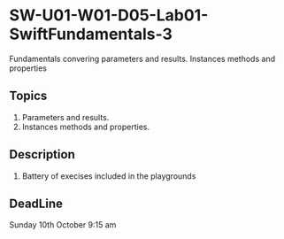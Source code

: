 # SW-U01-W01-D05-Lab01-SwiftFundamentals-3
 
 Fundamentals convering parameters and results. Instances methods and properties 

 ## Topics 
  1. Parameters and results.
  2. Instances methods and properties.

  ## Description
   1. Battery of execises included in the playgrounds

   ## DeadLine 
   Sunday 10th October 9:15 am 
